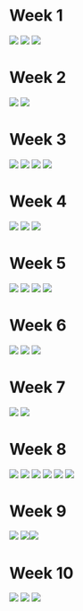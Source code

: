 # Week 1
![](./images/Pasted%20image%2020240529160748.png)
![](./images/Pasted%20image%2020240529160815.png)
![](./images/Pasted%20image%2020240529160826.png)

# Week 2
![](./images/Pasted%20image%2020240529160930.png)
![](./images/Pasted%20image%2020240529160945.png)

# Week 3
![](./images/Pasted%20image%2020240529161010.png)
![](./images/Pasted%20image%2020240529161018.png)
![](./images/Pasted%20image%2020240529161025.png)
![](./images/Pasted%20image%2020240529161034.png)

# Week 4
![](./images/Pasted%20image%2020240529161055.png)
![](./images/Pasted%20image%2020240529161109.png)
![](./images/Pasted%20image%2020240529161119.png)

# Week 5
![](./images/Pasted%20image%2020240529161152.png)
![](./images/Pasted%20image%2020240529161202.png)
![](./images/Pasted%20image%2020240529161216.png)
![](./images/Pasted%20image%2020240529161224.png)

# Week 6
![](./images/Pasted%20image%2020240529161247.png)
![](./images/Pasted%20image%2020240529161255.png)
![](./images/Pasted%20image%2020240529161305.png)

# Week 7
![](./images/Pasted%20image%2020240529161330.png)
![](./images/Pasted%20image%2020240529161338.png)

# Week 8
![](./images/Pasted%20image%2020240529161509.png)
![](./images/Pasted%20image%2020240529161439.png)
![](./images/Pasted%20image%2020240529161454.png)
![](./images/Pasted%20image%2020240529161524.png)
![](./images/Pasted%20image%2020240529161536.png)
![](./images/Pasted%20image%2020240529161552.png)

# Week 9
![](./images/Pasted%20image%2020240529161621.png)
![](./images/Pasted%20image%2020240529161650.png)![](./images/Pasted%20image%2020240529161657.png)

# Week 10
![](./images/Pasted%20image%2020240529161731.png)
![](./images/Pasted%20image%2020240529161748.png)
![](./images/Pasted%20image%2020240529161757.png)




















